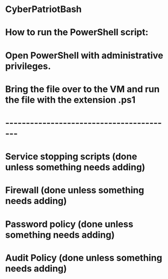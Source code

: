 # CyberPatriotBash
# How to run the PowerShell script:
# Open PowerShell with administrative privileges.
# Bring the file over to the VM and run the file with the extension .ps1
# -----------------------------------------
# Service stopping scripts (done unless something needs adding)
# Firewall (done unless something needs adding)
# Password policy (done unless something needs adding)
# Audit Policy (done unless something needs adding)
